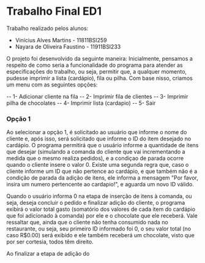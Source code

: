 # Trabalho Final ED1

Trabalho realizado pelos alunos:
  - Vinícius Alves Martins - 11811BSI259
  - Nayara de Oliveira Faustino - 11911BSI233
  
O projeto foi desenvolvido da seguinte maneira:
Inicialmente, pensamos a respeito de como seria a funcionalidade do programa para atender as especificações do trabalho, ou seja, permitir que, a qualquer momento, pudesse imprimir a lista (cardápio), fila ou pilha. Com base nisso, criamos um menu com as seguintes opções:
  
  -- 1- Adicionar cliente na fila
  -- 2- Imprimir fila de clientes
  -- 3- Imprimir pilha de chocolates
  -- 4- Imprimir lista (cardapio)
  -- 5- Sair
  
### Opção 1  
Ao selecionar a opção 1, é solicitado ao usuário que informe o nome do cliente e, após isso, será solicitado que informe o ID do item desejado no cardápio. O programa permitirá que o usuário informe a quantidade de itens que desejar (simulando a comanda do cliente que vai incrementando a medida que o mesmo realiza pedidos), e a condiçao de parada ocorre quando o cliente insere o valor 0. Existe uma segunda regra que, caso o cliente informe um ID que não pertence ao cardápio, e que também não é a condição de parada da adição de itens, ele informa a mensagem "Por favor, insira um numero pertencente ao cardapio!", e aguarda um novo ID válido.

Quando o usuário informa 0 na etapa de inserção de itens à comanda, ou seja, deseja concluir o pedido e finalizar adição do cliente, o programa exibirá o valor total gasto (somatório dos valores de cada item do cardápio que foi adicionado à comanda) por ele e o chocolate que ele receberá. Vale ressaltar que, ainda que o cliente não tenha consumido nada no restaurante, ou seja, seu primeiro ID informado foi 0, o seu valor total (no caso R$0.00) será exibido e ele também receberá um chocolate, visto que por ser cortesia, todos têm direito.

Ao finalizar a etapa de adição do
